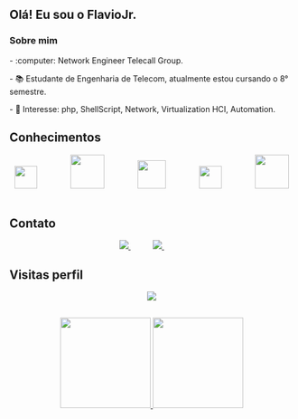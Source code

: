 ## Olá! Eu sou o FlavioJr. 
  
### Sobre mim
<p> - :computer: Network Engineer Telecall Group. </p>
<p> - 📚 Estudante de Engenharia de Telecom, atualmente estou cursando o 8° semestre. </p>
<p> - 🎯 Interesse: php, ShellScript, Network, Virtualization HCI, Automation. </p>   
  
  
</div>
    
## Conhecimentos
<div align="center">
    <img height="40" src="https://merch.mikrotik.com/cdn/shop/files/512.png?v=1657867177&width=500">
    &nbsp;&nbsp;&nbsp;&nbsp;&nbsp;&nbsp;&nbsp;&nbsp;&nbsp;&nbsp;&nbsp;&nbsp;&nbsp;
    <img height="60" src="https://icon-library.com/images/cisco-icon/cisco-icon-18.jpg">
    &nbsp;&nbsp;&nbsp;&nbsp;&nbsp;&nbsp;&nbsp;&nbsp;&nbsp;&nbsp;&nbsp;&nbsp;&nbsp;
    <img height="50" src="https://logospng.org/download/huawei/logo-huawei-256.png">
    &nbsp;&nbsp;&nbsp;&nbsp;&nbsp;&nbsp;&nbsp;&nbsp;&nbsp;&nbsp;&nbsp;&nbsp;&nbsp;
    <img height="40" src="https://raw.githubusercontent.com/jmnote/z-icons/master/88x31/php-power-white.png">
    &nbsp;&nbsp;&nbsp;&nbsp;&nbsp;&nbsp;&nbsp;&nbsp;&nbsp;&nbsp;&nbsp;&nbsp;&nbsp;
    <img height="60" src="https://www.freepnglogos.com/uploads/linux-png/difference-between-linux-and-window-operating-system-3.png" />
    &nbsp;&nbsp;&nbsp;&nbsp;&nbsp;&nbsp;&nbsp;&nbsp;&nbsp;&nbsp;&nbsp;&nbsp;&nbsp;
</div>
  
## Contato

<p align="center">
    <a href="mailto:flaviocamacho95@gmail.com">
        <img src="https://img.shields.io/badge/gmail-D14836?&style=for-the-badge&logo=gmail&logoColor=white&link=mailto:marcusvteixeirasilva@gmail.com">
    </a>
    &nbsp;&nbsp;&nbsp;&nbsp;&nbsp;&nbsp;&nbsp;&nbsp;&nbsp;
    <a href="https://www.linkedin.com/in/flaviocamachojunior/">
        <img src="https://img.shields.io/badge/linkedin-%230077B5.svg?&style=for-the-badge&logo=linkedin&logoColor=white&link=mailto:https://www.linkedin.com/in/marcus-teixeira-a5b892209">
    </a>
    &nbsp;&nbsp;&nbsp;&nbsp;&nbsp;&nbsp;&nbsp;&nbsp;&nbsp;
    
</p>
   
</p>

<p align="center"> 

 ## Visitas perfil <br>
 <p align="center"> 
   <img alingn="center" src="https://profile-counter.glitch.me/flaviojunior1995/count.svg" />
 </p>

</p>

##
  
<div align="center">
  <a href="https://github.com/marcusviniciusteixeira">
  <img height="160em" src="https://github-readme-stats.vercel.app/api?username=flaviojunior1995&show_icons=true&theme=dark&include_all_commits=true&count_private=true"/>
  <img height="160em" src="https://github-readme-stats.vercel.app/api/top-langs/?username=flaviojunior1995&layout=compact&langs_count=7&theme=dark"/>
</div>
<!--
**flaviojunior1995/flaviojunior1995** is a ✨ _special_ ✨ repository because its `README.md` (this file) appears on your GitHub profile.

Here are some ideas to get you started:

- 🔭 I’m currently working on ...
- 🌱 I’m currently learning ...
- 👯 I’m looking to collaborate on ...
- 🤔 I’m looking for help with ...
- 💬 Ask me about ...
- 📫 How to reach me: ...
- 😄 Pronouns: ...
- ⚡ Fun fact: ...
-->
